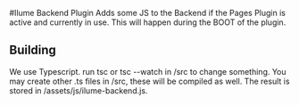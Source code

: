 #Ilume Backend Plugin
Adds some JS to the Backend if the Pages Plugin is active and currently in use. This will happen during the BOOT of the 
plugin.

## Building
We use Typescript. run tsc or tsc --watch in /src to change something. You may create other .ts files in /src, 
these will be compiled as well. The result is stored in /assets/js/ilume-backend.js.


